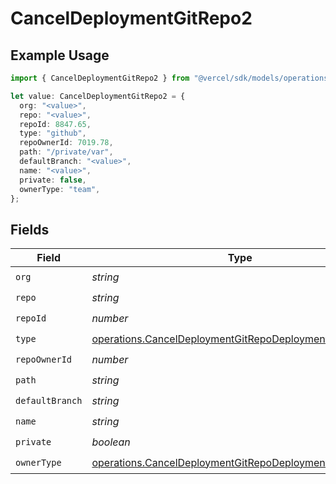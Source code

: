 # CancelDeploymentGitRepo2

## Example Usage

```typescript
import { CancelDeploymentGitRepo2 } from "@vercel/sdk/models/operations/canceldeployment.js";

let value: CancelDeploymentGitRepo2 = {
  org: "<value>",
  repo: "<value>",
  repoId: 8847.65,
  type: "github",
  repoOwnerId: 7019.78,
  path: "/private/var",
  defaultBranch: "<value>",
  name: "<value>",
  private: false,
  ownerType: "team",
};
```

## Fields

| Field                                                                                                                            | Type                                                                                                                             | Required                                                                                                                         | Description                                                                                                                      |
| -------------------------------------------------------------------------------------------------------------------------------- | -------------------------------------------------------------------------------------------------------------------------------- | -------------------------------------------------------------------------------------------------------------------------------- | -------------------------------------------------------------------------------------------------------------------------------- |
| `org`                                                                                                                            | *string*                                                                                                                         | :heavy_check_mark:                                                                                                               | N/A                                                                                                                              |
| `repo`                                                                                                                           | *string*                                                                                                                         | :heavy_check_mark:                                                                                                               | N/A                                                                                                                              |
| `repoId`                                                                                                                         | *number*                                                                                                                         | :heavy_check_mark:                                                                                                               | N/A                                                                                                                              |
| `type`                                                                                                                           | [operations.CancelDeploymentGitRepoDeploymentsType](../../models/operations/canceldeploymentgitrepodeploymentstype.md)           | :heavy_check_mark:                                                                                                               | N/A                                                                                                                              |
| `repoOwnerId`                                                                                                                    | *number*                                                                                                                         | :heavy_check_mark:                                                                                                               | N/A                                                                                                                              |
| `path`                                                                                                                           | *string*                                                                                                                         | :heavy_check_mark:                                                                                                               | N/A                                                                                                                              |
| `defaultBranch`                                                                                                                  | *string*                                                                                                                         | :heavy_check_mark:                                                                                                               | N/A                                                                                                                              |
| `name`                                                                                                                           | *string*                                                                                                                         | :heavy_check_mark:                                                                                                               | N/A                                                                                                                              |
| `private`                                                                                                                        | *boolean*                                                                                                                        | :heavy_check_mark:                                                                                                               | N/A                                                                                                                              |
| `ownerType`                                                                                                                      | [operations.CancelDeploymentGitRepoDeploymentsOwnerType](../../models/operations/canceldeploymentgitrepodeploymentsownertype.md) | :heavy_check_mark:                                                                                                               | N/A                                                                                                                              |